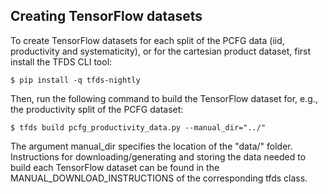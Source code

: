 ## Creating TensorFlow datasets

To create TensorFlow datasets for each split of the PCFG data (iid, productivity and systematicity), or for the cartesian product dataset, first install the TFDS CLI tool:

    $ pip install -q tfds-nightly

Then, run the following command to build the TensorFlow dataset for, e.g., the productivity split of the PCFG dataset:

    $ tfds build pcfg_productivity_data.py --manual_dir="../"
    
The argument manual_dir specifies the location of the "data/" folder. Instructions for downloading/generating and storing the data needed to build each TensorFlow dataset can be found in the MANUAL_DOWNLOAD_INSTRUCTIONS of the corresponding tfds class.
